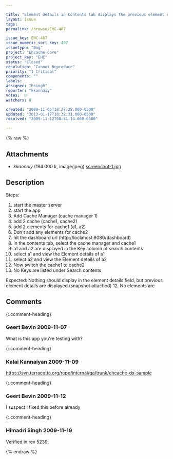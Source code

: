 ```yaml
---

title: "Element details in Contents tab displays the previous element details when switching between two cache"
layout: issue
tags: 
permalink: /browse/EHC-467

issue_key: EHC-467
issue_numeric_sort_key: 467
issuetype: "Bug"
project: "Ehcache Core"
project_key: "EHC"
status: "Closed"
resolution: "Cannot Reproduce"
priority: "1 Critical"
components: ""
labels: 
assignee: "hsingh"
reporter: "kkannaiy"
votes:  0
watchers: 0

created: "2009-11-05T18:27:28.000-0500"
updated: "2013-01-17T18:32:31.000-0500"
resolved: "2009-11-12T08:51:14.000-0500"

---
```




{% raw %}


## Attachments

* <em>kkannaiy</em> (194.000 k, image/jpeg) [screenshot-1.jpg](/attachments/EHC/EHC-467/screenshot-1.jpg)




## Description

<div markdown="1" class="description">

Steps:

1. start the master server
2. start the app
3. Add Cache Manager (cache manager 1)
4. add 2 cache (cache1, cache2)
5. add 2 elements for cache1 (a1, a2)
6. Don't add any elements for cache2
6. hit the dashboard url (http://loclahost:9080/dashboard)
7.  In the contents tab, select the cache manager and cache1
8. a1 and a2 are displayed in the Key column of search contents
9. select a1 and view the Element details of a1
10. select a2 and view the Element details of a2
11. Now switch the cache1 to cache2
12. No Keys are listed under Search contents

Expected: Nothing should display in the element details field, but previous element details are displayed.(snapshot attached)
12. No elements are 


</div>

## Comments


{:.comment-heading}
### **Geert Bevin** <span class="date">2009-11-07</span>

<div markdown="1" class="comment">

What is this app you're testing with?

</div>


{:.comment-heading}
### **Kalai Kannaiyan** <span class="date">2009-11-09</span>

<div markdown="1" class="comment">

https://svn.terracotta.org/repo/internal/qa/trunk/ehcache-dx-sample

</div>


{:.comment-heading}
### **Geert Bevin** <span class="date">2009-11-12</span>

<div markdown="1" class="comment">

I suspect I fixed this before already

</div>


{:.comment-heading}
### **Himadri Singh** <span class="date">2009-11-19</span>

<div markdown="1" class="comment">

Verified in rev 5239.

</div>



{% endraw %}
